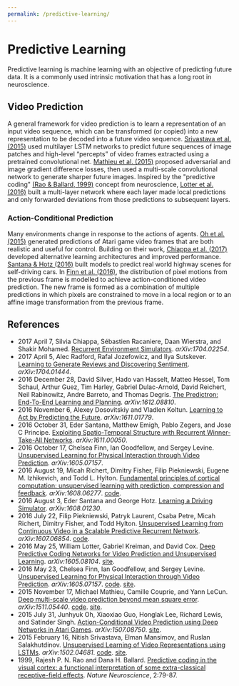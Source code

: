 ```yaml
---
permalink: /predictive-learning/
---
```

# Predictive Learning

Predictive learning is machine learning with an objective of predicting future data. It is a commonly used intrinsic motivation that has a long root in neuroscience.

## Video Prediction

A general framework for video prediction is to learn a representation of an input video sequence, which can be transformed (or copied) into a new representation to be decoded into a future video sequence. [Srivastava et al. (2015)](https://arxiv.org/abs/1502.04681) used multilayer LSTM networks to predict future sequences of image patches and high-level “percepts” of video frames extracted using a pretrained convolutional net. [Mathieu et al. (2015)](https://arxiv.org/abs/1511.05440) proposed adversarial and image gradient difference losses, then used a multi-scale convolutional network to generate sharper future images. Inspired by the "predictive coding" [(Rao & Ballard, 1999)](http://www.nature.com/neuro/journal/v2/n1/abs/nn0199_79.html) concept from neuroscience, [Lotter et al. (2016)](https://arxiv.org/abs/1605.08104) built a multi-layer network where each layer made local predictions and only forwarded deviations from those predictions to subsequent layers.

### Action-Conditional Prediction

Many environments change in response to the actions of agents. [Oh et al. (2015)](https://arxiv.org/abs/1507.08750) generated predictions of Atari game video frames that are both realistic and useful for control. Building on their work, [Chiappa et al. (2017)](https://arxiv.org/abs/1704.02254) developed alternative learning architectures and improved performance. [Santana & Hotz (2016)](https://arxiv.org/abs/1611.00050) built models to predict real world highway scenes for self-driving cars. In [Finn et al. (2016)](https://arxiv.org/abs/1605.07157), the distribution of pixel motions from the previous frame is modelled to achieve action-conditioned video prediction. The new frame is formed as a combination of multiple predictions in which pixels are constrained to move in a local region or to an affine image transformation from the previous frame.

## References

* 2017 April 7, Silvia Chiappa, Sébastien Racaniere, Daan Wierstra, and Shakir Mohamed. [Recurrent Environment Simulators](https://arxiv.org/abs/1704.02254). *arXiv:1704.02254*.
* 2017 April 5, Alec Radford, Rafal Jozefowicz, and Ilya Sutskever. [Learning to Generate Reviews and Discovering Sentiment](https://arxiv.org/abs/1704.01444). *arXiv:1704.01444*.
* 2016 December 28, David Silver, Hado van Hasselt, Matteo Hessel, Tom Schaul, Arthur Guez, Tim Harley, Gabriel Dulac-Arnold, David Reichert, Neil Rabinowitz, Andre Barreto, and Thomas Degris. [The Predictron: End-To-End Learning and Planning](https://arxiv.org/abs/1612.08810). *arXiv:1612.08810*.
* 2016 November 6, Alexey Dosovitskiy and Vladlen Koltun. [Learning to Act by Predicting the Future](https://arxiv.org/abs/1611.01779). *arXiv:1611.01779*.
* 2016 October 31, Eder Santana, Matthew Emigh, Pablo Zegers, and Jose C Principe. [Exploiting Spatio-Temporal Structure with Recurrent Winner-Take-All Networks](https://arxiv.org/abs/1611.00050). *arXiv:1611.00050*.
* 2016 October 17, Chelsea Finn, Ian Goodfellow, and Sergey Levine. [Unsupervised Learning for Physical Interaction through Video Prediction](https://arxiv.org/abs/1605.07157). *arXiv:1605.07157*.
* 2016 August 19, Micah Richert, Dimitry Fisher, Filip Piekniewski, Eugene M. Izhikevich, and Todd L. Hylton. [Fundamental principles of cortical computation: unsupervised learning with prediction, compression and feedback](https://arxiv.org/abs/1608.06277). *arXiv:1608.06277*. [code](https://github.com/braincorp/ASC).
* 2016 August 3, Eder Santana and George Hotz. [Learning a Driving Simulator](https://arxiv.org/abs/1608.01230). *arXiv:1608.01230*.
* 2016 July 22, Filip Piekniewski, Patryk Laurent, Csaba Petre, Micah Richert, Dimitry Fisher, and Todd Hylton. [Unsupervised Learning from Continuous Video in a Scalable Predictive Recurrent Network](https://arxiv.org/abs/1607.06854). *arXiv:1607.06854*. [code](https://github.com/braincorp/PVM).
* 2016 May 25, William Lotter, Gabriel Kreiman, and David Cox. [Deep Predictive Coding Networks for Video Prediction and Unsupervised Learning](https://arxiv.org/abs/1605.08104). *arXiv:1605.08104*. [site](https://coxlab.github.io/prednet/).
* 2016 May 23, Chelsea Finn, Ian Goodfellow, and Sergey Levine. [Unsupervised Learning for Physical Interaction through Video Prediction](https://arxiv.org/abs/1605.07157). *arXiv:1605.07157*. [code](https://github.com/tensorflow/models/tree/master/video_prediction). [site](https://sites.google.com/site/robotprediction/).
* 2015 November 17, Michael Mathieu, Camille Couprie, and Yann LeCun. [Deep multi-scale video prediction beyond mean square error](https://arxiv.org/abs/1511.05440). *arXiv:1511.05440*. [code](https://github.com/coupriec/VideoPredictionICLR2016). [site](http://cs.nyu.edu/~mathieu/iclr2016.html).
* 2015 July 31, Junhyuk Oh, Xiaoxiao Guo, Honglak Lee, Richard Lewis, and Satinder Singh. [Action-Conditional Video Prediction using Deep Networks in Atari Games](https://arxiv.org/abs/1507.08750). *arXiv:1507.08750*. [site](https://sites.google.com/a/umich.edu/junhyuk-oh/action-conditional-video-prediction).
* 2015 February 16, Nitish Srivastava, Elman Mansimov, and Ruslan Salakhutdinov. [Unsupervised Learning of Video Representations using LSTMs](https://arxiv.org/abs/1502.04681). *arXiv:1502.04681*. [code](https://github.com/emansim/unsupervised-videos). [site](http://www.cs.toronto.edu/~nitish/unsupervised_video/).
* 1999, Rajesh P. N. Rao and Dana H. Ballard. [Predictive coding in the visual cortex: a functional interpretation of some extra-classical receptive-field effects](http://www.nature.com/neuro/journal/v2/n1/abs/nn0199_79.html). *Nature Neuroscience*, 2:79-87.
